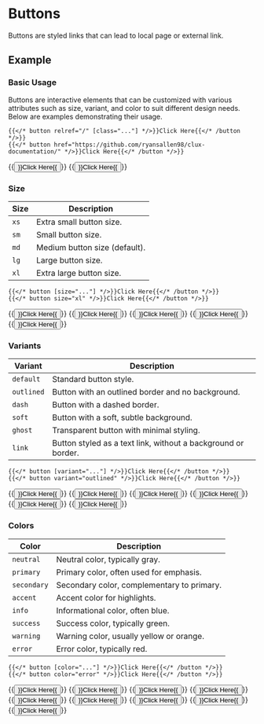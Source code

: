 # Buttons

Buttons are styled links that can lead to local page or external link.

## Example

### Basic Usage

Buttons are interactive elements that can be customized with various attributes such as size, variant, and color to suit different design needs. Below are examples demonstrating their usage.

```tpl
{{</* button relref="/" [class="..."] */>}}Click Here{{</* /button */>}}
{{</* button href="https://github.com/ryansallen98/clux-documentation/" */>}}Click Here{{</* /button */>}}
```

{{<button relref="/">}}Click Here{{</button>}}
{{<button href="https://github.com/ryansallen98/clux-documentation/">}}Click Here{{</button>}}

### Size

| Size  | Description                          |
|-------|--------------------------------------|
| `xs`  | Extra small button size.            |
| `sm`  | Small button size.                  |
| `md`  | Medium button size (default).       |
| `lg`  | Large button size.                  |
| `xl`  | Extra large button size.            |

```tpl
{{</* button [size="..."] */>}}Click Here{{</* /button */>}}
{{</* button size="xl" */>}}Click Here{{</* /button */>}}
```
{{<button size="xs">}}Click Here{{</button>}}
{{<button size="sm">}}Click Here{{</button>}}
{{<button>}}Click Here{{</button>}}
{{<button size="lg">}}Click Here{{</button>}}
{{<button size="xl">}}Click Here{{</button>}}

### Variants

| Variant   | Description                                                                 |
|-----------|-----------------------------------------------------------------------------|
| `default` | Standard button style.                                                     |
| `outlined`| Button with an outlined border and no background.                          |
| `dash`    | Button with a dashed border.                                               |
| `soft`    | Button with a soft, subtle background.                                     |
| `ghost`   | Transparent button with minimal styling.                                   |
| `link`    | Button styled as a text link, without a background or border.              |

```tpl
{{</* button [variant="..."] */>}}Click Here{{</* /button */>}}
{{</* button variant="outlined" */>}}Click Here{{</* /button */>}}
```
{{<button>}}Click Here{{</button>}}
{{<button variant="outlined">}}Click Here{{</button>}}
{{<button variant="dash">}}Click Here{{</button>}}
{{<button variant="soft">}}Click Here{{</button>}}
{{<button variant="ghost">}}Click Here{{</button>}}
{{<button variant="link">}}Click Here{{</button>}}

### Colors

| Color       | Description                             |
|-------------|-----------------------------------------|
| `neutral`   | Neutral color, typically gray.          |
| `primary`   | Primary color, often used for emphasis. |
| `secondary` | Secondary color, complementary to primary. |
| `accent`    | Accent color for highlights.            |
| `info`      | Informational color, often blue.        |
| `success`   | Success color, typically green.         |
| `warning`   | Warning color, usually yellow or orange.|
| `error`     | Error color, typically red.             |

```tpl
{{</* button [color="..."] */>}}Click Here{{</* /button */>}}
{{</* button color="error" */>}}Click Here{{</* /button */>}}
```
{{<button>}}Click Here{{</button>}}
{{<button color="neutral">}}Click Here{{</button>}}
{{<button color="primary">}}Click Here{{</button>}}
{{<button color="secondary">}}Click Here{{</button>}}
{{<button color="accent">}}Click Here{{</button>}}
{{<button color="info">}}Click Here{{</button>}}
{{<button color="success">}}Click Here{{</button>}}
{{<button color="warning">}}Click Here{{</button>}}
{{<button color="error">}}Click Here{{</button>}}